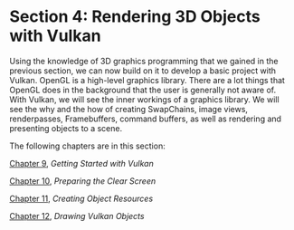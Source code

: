 # Section 4: Rendering 3D Objects with Vulkan

Using the knowledge of 3D graphics programming that we gained in the previous section, we can now build on it to develop a basic project with Vulkan. OpenGL is a high-level graphics library. There are a lot things that OpenGL does in the background that the user is generally not aware of. With Vulkan, we will see the inner workings of a graphics library. We will see the why and the how of creating SwapChains, image views, renderpasses, Framebuffers, command buffers, as well as rendering and presenting objects to a scene.

The following chapters are in this section:

[Chapter 9](91c1d4b1-9d80-472d-9fb6-1b34cffb21b6.xhtml), *Getting Started with Vulkan*

[Chapter 10](58a38eaf-b67b-4425-b5d6-80efaf4970ad.xhtml), *Preparing the Clear Screen*

[Chapter 11](ebc6fd68-325b-439e-9e11-8e01f818dd9b.xhtml), *Creating Object Resources*

[Chapter 12](dc30df72-df2e-4bb9-a598-a481ecb595f3.xhtml), *Drawing Vulkan Objects*